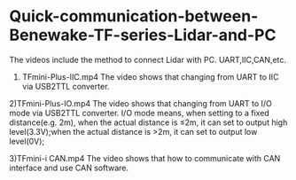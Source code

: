 # Quick-communication-between-Benewake-TF-series-Lidar-and-PC
The videos include the method to connect Lidar with PC. UART,IIC,CAN,etc.

1) TFmini-Plus-IIC.mp4
The video shows that changing from UART to IIC via USB2TTL converter.

2)TFmini-Plus-IO.mp4
The video shows that changing from UART to I/O mode via USB2TTL converter.
I/O mode means, when setting to a fixed distance(e.g. 2m), when the actual distance is ≤2m, it can set to output high level(3.3V);when the actual distance is >2m, it can set to output low level(0V);
 
3)TFmini-i CAN.mp4
The video shows that how to communicate with CAN interface and use CAN software.
